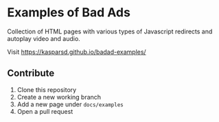 # Examples of Bad Ads

Collection of HTML pages with various types of Javascript redirects and autoplay video and audio.

Visit https://kasparsd.github.io/badad-examples/


## Contribute

1. Clone this repository
2. Create a new working branch
3. Add a new page under `docs/examples`
4. Open a pull request
